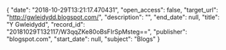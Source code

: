 {
  "date": "2018-10-29T13:21:17.470431", 
  "open_access": false, 
  "target_url": "http://gwleidydd.blogspot.com/", 
  "description": "", 
  "end_date": null, 
  "title": "Y Gwleidydd", 
  "record_id": "20181029T132117/W3qqZKe80oBsFIrSpMsteg==", 
  "publisher": "blogspot.com", 
  "start_date": null, 
  "subject": "Blogs"
}

